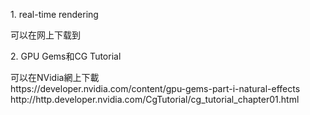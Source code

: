 <p>1. real-time rendering</p>
<p>可以在网上下载到</p>
<p>2. GPU Gems和CG Tutorial</p>
<p>可以在NVidia網上下載<br />https://developer.nvidia.com/content/gpu-gems-part-i-natural-effects<br />http://http.developer.nvidia.com/CgTutorial/cg_tutorial_chapter01.html</p>